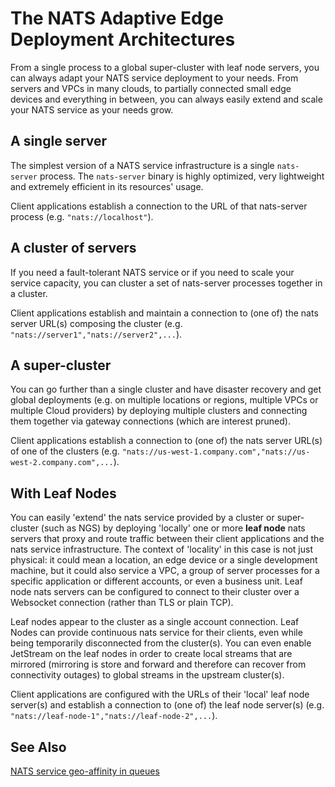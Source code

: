 # The NATS Adaptive Edge Deployment Architectures

From a single process to a global super-cluster with leaf node servers, you can always adapt your NATS service deployment to your needs. From servers and VPCs in many clouds, to partially connected small edge devices and everything in between, you can always easily extend and scale your NATS service as your needs grow. 

## A single server
The simplest version of a NATS service infrastructure is a single `nats-server` process. The `nats-server` binary is highly optimized, very lightweight and extremely efficient in its resources' usage.

Client applications establish a connection to the URL of that nats-server process (e.g. `"nats://localhost"`).

## A cluster of servers
If you need a fault-tolerant NATS service or if you need to scale your service capacity, you can cluster a set of nats-server processes together in a cluster.

Client applications establish and maintain a connection to (one of) the nats server URL(s) composing the cluster (e.g. `"nats://server1","nats://server2",...`).

## A super-cluster
You can go further than a single cluster and have disaster recovery and get global deployments (e.g. on multiple locations or regions, multiple VPCs or multiple Cloud providers) by deploying multiple clusters and connecting them together via gateway connections (which are interest pruned).

Client applications establish a connection to (one of) the nats server URL(s) of one of the clusters (e.g. `"nats://us-west-1.company.com","nats://us-west-2.company.com",...`).

## With Leaf Nodes

You can easily 'extend' the nats service provided by a cluster or super-cluster (such as NGS) by deploying 'locally' one or more **leaf node** nats servers that proxy and route traffic between their client applications and the nats service infrastructure. The context of 'locality' in this case is not just physical: it could mean a location, an edge device or a single development machine, but it could also service a VPC, a group of server processes for a specific application or different accounts, or even a business unit. Leaf node nats servers can be configured to connect to their cluster over a Websocket connection (rather than TLS or plain TCP).

Leaf nodes appear to the cluster as a single account connection. Leaf Nodes can provide continuous nats service for their clients, even while being temporarily disconnected from the cluster(s). You can even enable JetStream on the leaf nodes in order to create local streams that are mirrored (mirroring is store and forward and therefore can recover from connectivity outages) to global streams in the upstream cluster(s).

Client applications are configured with the URLs of their 'local' leaf node server(s) and establish a connection to (one of) the leaf node server(s) (e.g. `"nats://leaf-node-1","nats://leaf-node-2",...`).


## See Also

[NATS service geo-affinity in queues](https://youtu.be/jLTVhP08Tq0?t=190)